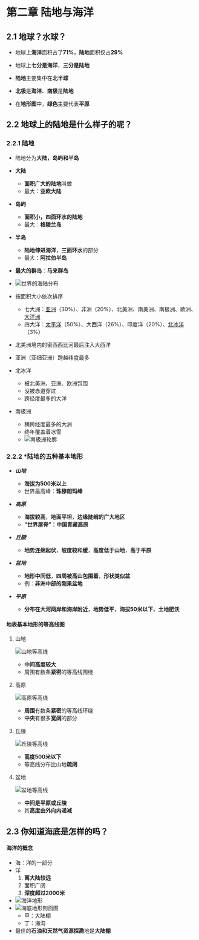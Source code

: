 # **第二章 陆地与海洋**

## **2.1 地球？水球？**

- 地球上**海洋**面积占了**71%**，**陆地**面积仅占**29%**

- 地球上**七分是海洋**，**三分是陆地**

- **陆地**主要集中在**北半球**

- **北极**是**海洋**、**南极**是**陆地**

- 在**地形图**中，**绿色**主要代表**平原**

## **2.2 地球上的陆地是什么样子的呢？**

### **2.2.1 陆地**

- 陆地分为**大陆，岛屿和半岛**
- **大陆**
  - **面积广大的陆地**叫做
  - 最大：**亚欧大陆**
- **岛屿**
  - **面积小，四面环水的陆地**
  - 最大：**格陵兰岛**
- **半岛**
  - **陆地伸进海洋**，**三面环水**的部分
  - 最大：**阿拉伯半岛**
- **最大的群岛**：**马来群岛**
- ![世界的海陆分布](https://i.ibb.co/2vDqpcW/image.png)
- 按面积大小依次排序
  - 七大洲：<u>亚洲</u>（30%）、非洲（20%）、北美洲、南美洲、南极洲、欧洲、<u>大洋洲</u>
  - 四大洋：<u>太平洋</u>（50%）、大西洋（26%）、印度洋（20%）、<u>北冰洋</u>（3%）
- 北美洲境内的密西西比河最后注入大西洋
- 亚洲（亚细亚洲）跨越纬度最多
- 北冰洋
  - 被北美洲、亚洲、欧洲包围
  - 没被赤道穿过
  - 跨经度最多的大洋

- 南极洲
  - 横跨经度最多的大洲
  - 终年覆盖着冰雪
  - ![南极洲轮廓](https://upload.wikimedia.org/wikipedia/commons/thumb/2/2c/Location_Antarctica.svg/1024px-Location_Antarctica.svg.png)



### **2.2.2 \*陆地的五种基本地形**

- ***山地***
  - **海拔为500米以上**
  - 世界最高峰：**珠穆朗玛峰**

- ***高原***
  - **海拔较高**，**地面平坦**，**边缘陡峭的广大地区**
  - **“世界屋脊”**：**中国青藏高原**

- ***丘陵***
  - **地势连绵起伏**，**坡度较和缓**，**高度低于山地**，**高于平原**

- ***盆地***
  - **地形中间低**，**四周被高山包围着**，**形状类似盆**
  - 例：**非洲中部的刚果盆地**

- ***平原***
  - **分布在大河两岸和海岸附近**，**地势低平**，**海拔50米以下**，**土地肥沃**

#### **地表基本地形的等高线图**

1. 山地

   ![山地等高线](https://i.ibb.co/X4tRmFL/image.png)

   - **中间高度较大**
   - 周围有数条**紧密**的等高线围绕

2. 高原

   ![高原等高线](https://i.ibb.co/yhfc4L2/image.png)

   - **周围**有数条**紧密**的等高线环绕
   - **中央**有很多**宽阔**的部分

3. 丘陵

   ![丘陵等高线](https://i.ibb.co/CKGy1yM/image.png)

   - **高度500米以下**
   - 等高线分布比山地**疏阔**

4. 盆地

   ![盆地等高线](https://i.ibb.co/Y0dJXDx/image.png)

   - **中间是平原或丘陵**
   - 其**高度由外向内递减**

## **2.3 你知道海底是怎样的吗？**

#### **海洋的概念**

- 海：洋的一部分
- 洋
  1. **离大陆较远**
  2. 面积广阔
  3. **深度超过2000米**
- ![海洋地形](https://i.ibb.co/LYV8CKJ/image.png)
- ![海底地形剖面图](https://i.ibb.co/Rh1689t/image.jpg)
  - 甲：大陆棚
  - 丁：海沟
- 最佳的**石油和天然气资源探勘**地是**大陆棚**